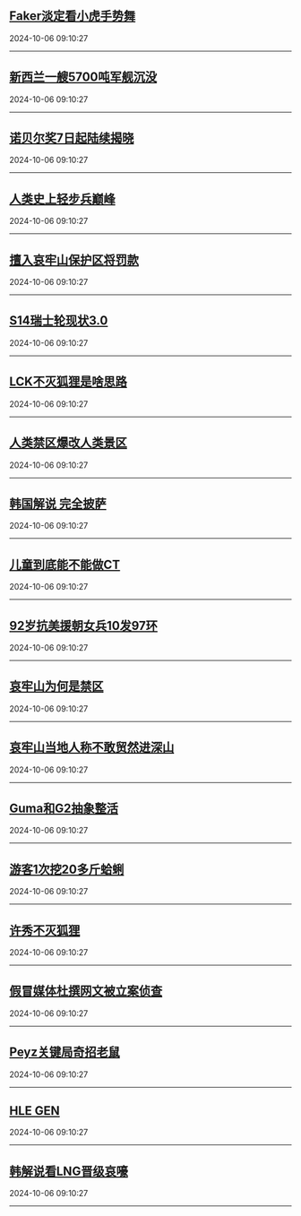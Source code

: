 ## [Faker淡定看小虎手势舞](https://search.bilibili.com/all?vt=36849326&keyword=Faker%E6%B7%A1%E5%AE%9A%E7%9C%8B%E5%B0%8F%E8%99%8E%E6%89%8B%E5%8A%BF%E8%88%9E&order=click)

2024-10-06 09:10:27

---
## [新西兰一艘5700吨军舰沉没](https://search.bilibili.com/all?vt=36849326&keyword=%E6%96%B0%E8%A5%BF%E5%85%B0%E4%B8%80%E8%89%985700%E5%90%A8%E5%86%9B%E8%88%B0%E6%B2%89%E6%B2%A1&order=click)

2024-10-06 09:10:27

---
## [诺贝尔奖7日起陆续揭晓](https://search.bilibili.com/all?vt=36849326&keyword=%E8%AF%BA%E8%B4%9D%E5%B0%94%E5%A5%967%E6%97%A5%E8%B5%B7%E9%99%86%E7%BB%AD%E6%8F%AD%E6%99%93&order=click)

2024-10-06 09:10:27

---
## [人类史上轻步兵巅峰](https://search.bilibili.com/all?vt=36849326&keyword=%E4%BA%BA%E7%B1%BB%E5%8F%B2%E4%B8%8A%E8%BD%BB%E6%AD%A5%E5%85%B5%E5%B7%85%E5%B3%B0&order=click)

2024-10-06 09:10:27

---
## [擅入哀牢山保护区将罚款](https://search.bilibili.com/all?vt=36849326&keyword=%E6%93%85%E5%85%A5%E5%93%80%E7%89%A2%E5%B1%B1%E4%BF%9D%E6%8A%A4%E5%8C%BA%E5%B0%86%E7%BD%9A%E6%AC%BE&order=click)

2024-10-06 09:10:27

---
## [S14瑞士轮现状3.0](https://search.bilibili.com/all?vt=36849326&keyword=S14%E7%91%9E%E5%A3%AB%E8%BD%AE%E7%8E%B0%E7%8A%B63.0&order=click)

2024-10-06 09:10:27

---
## [LCK不灭狐狸是啥思路](https://search.bilibili.com/all?vt=36849326&keyword=LCK%E4%B8%8D%E7%81%AD%E7%8B%90%E7%8B%B8%E6%98%AF%E5%95%A5%E6%80%9D%E8%B7%AF&order=click)

2024-10-06 09:10:27

---
## [人类禁区爆改人类景区](https://search.bilibili.com/all?vt=36849326&keyword=%E4%BA%BA%E7%B1%BB%E7%A6%81%E5%8C%BA%E7%88%86%E6%94%B9%E4%BA%BA%E7%B1%BB%E6%99%AF%E5%8C%BA&order=click)

2024-10-06 09:10:27

---
## [韩国解说 完全披萨](https://search.bilibili.com/all?vt=36849326&keyword=%E9%9F%A9%E5%9B%BD%E8%A7%A3%E8%AF%B4+%E5%AE%8C%E5%85%A8%E6%8A%AB%E8%90%A8&order=click)

2024-10-06 09:10:27

---
## [儿童到底能不能做CT](https://search.bilibili.com/all?vt=36849326&keyword=%E5%84%BF%E7%AB%A5%E5%88%B0%E5%BA%95%E8%83%BD%E4%B8%8D%E8%83%BD%E5%81%9ACT&order=click)

2024-10-06 09:10:27

---
## [92岁抗美援朝女兵10发97环](https://search.bilibili.com/all?vt=36849326&keyword=92%E5%B2%81%E6%8A%97%E7%BE%8E%E6%8F%B4%E6%9C%9D%E5%A5%B3%E5%85%B510%E5%8F%9197%E7%8E%AF&order=click)

2024-10-06 09:10:27

---
## [哀牢山为何是禁区](https://search.bilibili.com/all?vt=36849326&keyword=%E5%93%80%E7%89%A2%E5%B1%B1%E4%B8%BA%E4%BD%95%E6%98%AF%E7%A6%81%E5%8C%BA&order=click)

2024-10-06 09:10:27

---
## [哀牢山当地人称不敢贸然进深山](https://search.bilibili.com/all?vt=36849326&keyword=%E5%93%80%E7%89%A2%E5%B1%B1%E5%BD%93%E5%9C%B0%E4%BA%BA%E7%A7%B0%E4%B8%8D%E6%95%A2%E8%B4%B8%E7%84%B6%E8%BF%9B%E6%B7%B1%E5%B1%B1&order=click)

2024-10-06 09:10:27

---
## [Guma和G2抽象整活](https://search.bilibili.com/all?vt=36849326&keyword=Guma%E5%92%8CG2%E6%8A%BD%E8%B1%A1%E6%95%B4%E6%B4%BB&order=click)

2024-10-06 09:10:27

---
## [游客1次挖20多斤蛤蜊](https://search.bilibili.com/all?vt=36849326&keyword=%E6%B8%B8%E5%AE%A21%E6%AC%A1%E6%8C%9620%E5%A4%9A%E6%96%A4%E8%9B%A4%E8%9C%8A&order=click)

2024-10-06 09:10:27

---
## [许秀不灭狐狸](https://search.bilibili.com/all?vt=36849326&keyword=%E8%AE%B8%E7%A7%80%E4%B8%8D%E7%81%AD%E7%8B%90%E7%8B%B8&order=click)

2024-10-06 09:10:27

---
## [假冒媒体杜撰网文被立案侦查](https://search.bilibili.com/all?vt=36849326&keyword=%E5%81%87%E5%86%92%E5%AA%92%E4%BD%93%E6%9D%9C%E6%92%B0%E7%BD%91%E6%96%87%E8%A2%AB%E7%AB%8B%E6%A1%88%E4%BE%A6%E6%9F%A5&order=click)

2024-10-06 09:10:27

---
## [Peyz关键局奇招老鼠](https://search.bilibili.com/all?vt=36849326&keyword=Peyz%E5%85%B3%E9%94%AE%E5%B1%80%E5%A5%87%E6%8B%9B%E8%80%81%E9%BC%A0&order=click)

2024-10-06 09:10:27

---
## [HLE GEN](https://search.bilibili.com/all?vt=36849326&keyword=HLE+GEN&order=click)

2024-10-06 09:10:27

---
## [韩解说看LNG晋级哀嚎](https://search.bilibili.com/all?vt=36849326&keyword=%E9%9F%A9%E8%A7%A3%E8%AF%B4%E7%9C%8BLNG%E6%99%8B%E7%BA%A7%E5%93%80%E5%9A%8E&order=click)

2024-10-06 09:10:27

---

